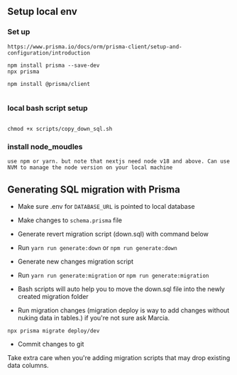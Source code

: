 ## Setup local env

### Set up
```
https://www.prisma.io/docs/orm/prisma-client/setup-and-configuration/introduction

npm install prisma --save-dev
npx prisma

npm install @prisma/client


```


### local bash script setup

```

chmod +x scripts/copy_down_sql.sh
```

### install node_moudles

```
use npm or yarn. but note that nextjs need node v18 and above. Can use NVM to manage the node version on your local machine
```

## Generating SQL migration with Prisma

- Make sure .env for `DATABASE_URL` is pointed to local database
- Make changes to `schema.prisma` file
- Generate revert migration script (down.sql) with command below
- Run `yarn run generate:down` or `npm run generate:down`
- Generate new changes migration script
- Run `yarn run generate:migration` or `npm run generate:migration`
- Bash scripts will auto help you to move the down.sql file into the newly created migration folder

- Run migration changes (migration deploy is way to add changes without nuking data in tables.)
  if you're not sure ask Marcia.

```
npx prisma migrate deploy/dev
```

- Commit changes to git


Take extra care when you're adding migration scripts that may drop existing data columns.